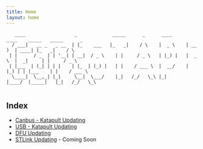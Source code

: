 ```yaml
---
title: Home
layout: home
---
```


```
   ____                  _             _____      _      ____      ____    _____   _____      _    
  / ___|   __ _   _ __  | |_    ___   |_   _|    / \    |  _ \    | __ )  | ____| |_   _|    / \   
 | |      / _  | | '__| | __|  / _ \    | |     / _ \   | |_) |   |  _ \  |  _|     | |     / _ \  
 | |___  | (_| | | |    | |_  | (_) |   | |    / ___ \  |  __/    | |_) | | |___    | |    / ___ \ 
  \____|  \__,_| |_|     \__|  \___/    |_|   /_/   \_\ |_|       |____/  |_____|   |_|   /_/   \_\
																								   
```
## Index
- [Canbus - Katapult Updating](Canbus_Updating.md)
- [USB - Katapult Updating](USB_Updating.md)
- [DFU Updating](DFU_Updating.md)
- [STLink Updating](#) - Coming Soon
